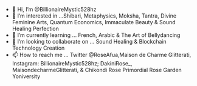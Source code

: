 - 👋 Hi, I’m @BillionaireMystic528hz
- 👀 I’m interested in ...Shibari, Metaphysics, Moksha, Tantra, Divine Feminine Arts, Quantum Economics, Immaculate Beauty & Sound Healing Perfection
- 🌱 I’m currently learning ... French, Arabic & The Art of Bellydancing
- 💞️ I’m looking to collaborate on ... Sound Healing & Blockchain Technology Creation
- 📫 How to reach me ... Twitter @RoseAfua,Maison de Charme Glitterati, Instagram: BillionaireMystic528hz; DakiniRose_, MaisondecharmeGlitterati, & Chikondi Rose Primordial Rose Garden Yoniversity

<!---
BillionaireMystic528hz/BillionaireMystic528hz is a ✨ special ✨ repository because its `README.md` (this file) appears on your GitHub profile.
You can click the Preview link to take a look at your changes.
--->
